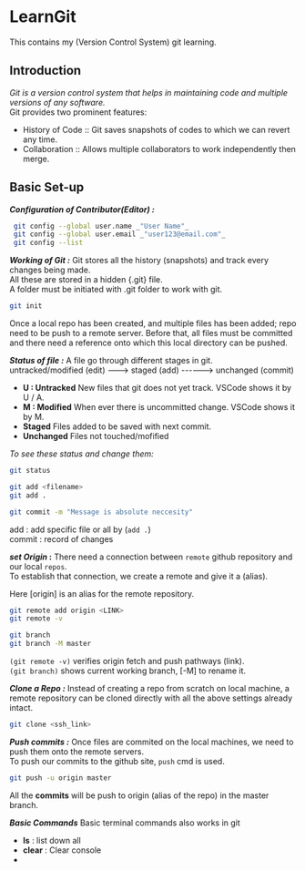 # LearnGit
This contains my (Version Control System) git learning.

## Introduction

_Git is a version control system that helps in maintaining code and multiple versions of any software._ <br>
Git provides two prominent features:
- History of Code :: Git saves snapshots of codes to which we can revert any time.
- Collaboration   :: Allows multiple collaborators to work independently then merge.

## Basic Set-up

**_Configuration of Contributor(Editor) :_**
```sh
 git config --global user.name _"User Name"_
 git config --global user.email _"user123@email.com"_
 git config --list
```
**_Working of Git :_**
Git stores all the history (snapshots) and track every changes being made. <br>
All these are stored in a hidden {.git} file. <br>
A folder must be initiated with .git folder to work with git.

```sh
git init    
```

Once a local repo has been created, and multiple files has been added; repo need to be push to a remote server. Before that, all files must be committed and there need a reference onto which this local directory can be pushed. 

**_Status of file :_**
A file go through different stages in git. <br>
untracked/modified (edit) ---> staged (add) ------> unchanged (commit) <br>

- **U : Untracked**
New files that git does not yet track. VSCode shows it by U / A.
- **M : Modified**
When ever there is uncommitted change. VSCode shows it by M.
- **Staged**
Files added to be saved with next commit.
- **Unchanged**
Files not touched/mofified

_To see these status and change them:_

```sh
git status

git add <filename>      
git add .               

git commit -m "Message is absolute neccesity"
```
add    : add specific file or all by (`add .`) <br>
commit : record of changes                   <br>

**_set Origin_ :**
There need a connection between `remote` github repository and our local `repos`. <br>
To establish that connection, we create a remote and give it a (alias). <br>

Here [origin] is an alias for the remote repository.

```sh
git remote add origin <LINK>
git remote -v 

git branch
git branch -M master
```
`(git remote -v)` verifies origin fetch and push pathways (link). <br>
`(git branch)` shows current working branch, [-M] to rename it.

**_Clone a Repo :_**
Instead of creating a repo from scratch on local machine, a remote repository can be cloned directly with all the above settings already intact.

```sh
git clone <ssh_link>
```

**_Push commits :_**
Once files are commited on the local machines, we need to push them onto the remote servers. </br>
To push our commits to the github site, `push` cmd is used.

```sh
git push -u origin master

```
All the **commits** will be push to origin (alias of the repo) in the master branch. <br>


**_Basic Commands_**
Basic terminal commands also works in git
- **ls** : list down all
- **clear** : Clear console
- 
